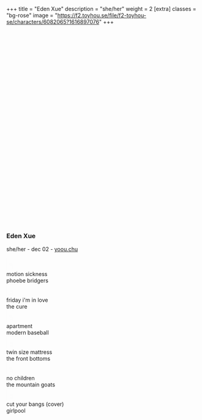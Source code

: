 +++
title = "Eden Xue"
description = "she/her"
weight = 2
[extra]
classes = "bg-rose"
image = "https://f2.toyhou.se/file/f2-toyhou-se/characters/6082065?1616897076"
+++
<div class="row no-gutters">
  <div class="col-md-4 p-1">
    <div class="card border-0 p-1 mb-2">
      <div class="card border-0 w-100" style="background: url(https://i.pinimg.com/564x/ce/b2/51/ceb251109efbdea29ec6c9b2a7fc5e85.jpg); background-size: cover; padding-top: 100%;"></div>
    </div>
    <div class="card border-0 mt-2 p-3">
      <h3 class="text-center">Eden Xue</h3>
      <p class="text-center mb-0">she/her - dec 02 - <a href="#" data-toggle="tooltip" title="faceclaim"> yoou.chu</a></p>
    </div>
  </div>
  <div class="col-md-7 p-1" style="min-height: 400px;">
    <div class="card border-0 mb-2 p-3" style="height: calc(50% + 80px);">
      <div class="overflow-auto h-100">
        <div class="row no-gutters row-hoverable py-3">
          <div class="col-2">
            <i class="fas fa-play" style="position: absolute; top: 6px; left: 8px; font-size: 20px;"></i>
            <iframe width="30" height="30" src="https://www.youtube.com/embed/9sfYpolGCu8?modestbranding=1" style="opacity: 0.01"></iframe>
          </div>
          <div class="col-5 p-1">
            motion sickness
          </div>
          <div class="col-5 p-1">
            phoebe bridgers
          </div>
        </div>
        <div class="row no-gutters row-hoverable py-3">
          <div class="col-2">
            <i class="fas fa-play" style="position: absolute; top: 6px; left: 8px; font-size: 20px;"></i>
            <iframe width="30" height="30" src="https://www.youtube.com/embed/KvzlEfBYKVw?modestbranding=1" style="opacity: 0.01"></iframe>
          </div>
          <div class="col-5 p-1">
            friday i'm in love
          </div>
          <div class="col-5 p-1">
            the cure
          </div>
        </div>
        <div class="row no-gutters row-hoverable py-3">
          <div class="col-2">
            <i class="fas fa-play" style="position: absolute; top: 6px; left: 8px; font-size: 20px;"></i>
            <iframe width="30" height="30" src="https://www.youtube.com/embed/Jgp7nEnJ-GM?modestbranding=1" style="opacity: 0.01"></iframe>
          </div>
          <div class="col-5 p-1">
            apartment
          </div>
          <div class="col-5 p-1">
            modern baseball
          </div>
        </div>
        <div class="row no-gutters row-hoverable py-3">
          <div class="col-2">
            <i class="fas fa-play" style="position: absolute; top: 6px; left: 8px; font-size: 20px;"></i>
            <iframe width="30" height="30" src="https://www.youtube.com/embed/-1rzsT2t2YY?modestbranding=1" style="opacity: 0.01"></iframe>
          </div>
          <div class="col-5 p-1">
            twin size mattress
          </div>
          <div class="col-5 p-1">
            the front bottoms
          </div>
        </div>
        <div class="row no-gutters row-hoverable py-3">
          <div class="col-2">
            <i class="fas fa-play" style="position: absolute; top: 6px; left: 8px; font-size: 20px;"></i>
            <iframe width="30" height="30" src="https://www.youtube.com/embed/Vm-NW1RwPY8?modestbranding=1" style="opacity: 0.01"></iframe>
          </div>
          <div class="col-5 p-1">
            no children
          </div>
          <div class="col-5 p-1">
            the mountain goats
          </div>
        </div>
        <div class="row no-gutters row-hoverable py-3">
          <div class="col-2">
            <i class="fas fa-play" style="position: absolute; top: 6px; left: 8px; font-size: 20px;"></i>
            <iframe width="30" height="30" src="https://www.youtube.com/embed/d35QHFEn5fk?modestbranding=1" style="opacity: 0.01"></iframe>
          </div>
          <div class="col-5 p-1">
            cut your bangs (cover)
          </div>
          <div class="col-5 p-1">
            girlpool
          </div>
        </div>
      </div>
    </div>
    <div class="row no-gutters mt-2" style="height: calc(50% - 80px - .5rem);">
      <div class="col-3 pr-1">
        <div class="card border-0 h-100 p-1">
	  <div class="card border-0 w-100 h-100" style="background: url(https://images.unsplash.com/photo-1456743625079-86a97ff8bc86?ixid=MXwxMjA3fDB8MHxwaG90by1wYWdlfHx8fGVufDB8fHw%3D&ixlib=rb-1.2.1&auto=format&fit=crop&w=2689&q=80); background-size: cover;"></div>
        </div>
      </div>
      <div class="col-3 px-1">
        <div class="card border-0 h-100 p-1">
	  <div class="card border-0 w-100 h-100" style="background: url(https://data.whicdn.com/images/287420054/original.jpg); background-size: cover;"></div>
	</div>
      </div>
      <div class="col-3 px-1">
        <div class="card border-0 h-100 p-1">
	  <div class="card border-0 w-100 h-100" style="background: url(https://i.pinimg.com/564x/48/ae/ba/48aebaf839907f04baeed17d419638c9.jpg); background-size: cover;"></div>
	</div>
      </div>
      <div class="col-3 pl-1">
        <div class="card border-0 h-100 p-1">
	  <div class="card border-0 w-100 h-100" style="background: url(https://data.whicdn.com/images/329155326/original.jpg?t=1555259404); background-size: cover;"></div>
	</div>
      </div>
    </div>
  </div>
  <div class="col-md-1 p-1">
    <div class="card border-0 h-100 p-1" style="min-height: 50px;">
      <div class="card border-0 h-100 w-100" style="background: url(https://data.whicdn.com/images/331715109/original.jpg); background-size: cover; background-position: center;"></div>
    </div>
  </div>
  <div class="col-12 p-1">
    <div class="card border-0 p-3 my-2">
      <h3>relationships</h3>
    </div>
  </div>
  <div class="col-lg-2 col-md-3 col-6 p-1">
    <div class="chara-card card p-1 border-0">
      <div class="card border-0" style="background: url(https://f2.toyhou.se/file/f2-toyhou-se/characters/6082073?1616897086); background-size: cover;">
        <a class="card text-center bg-rose w-100 border-0" href="/characters/quiet%20towns/maddie" style="padding-top: 100%;">
        </a>
      </div>
    </div>
    <div class="card p-2 m-1 text-center border-0" style="border-radius: 20px;">
      <h5 class="text-uppercase"><a href="/characters/quiet%20towns/maddie"> Maddie Quinn </a></h5>
      <hr class="my-0 mx-2">
      <span class="font-italic"> best friend </span>
    </div>
  </div>
  <div class="col-lg-2 col-md-3 col-6 p-1">
    <div class="chara-card card p-1 border-0">
      <div class="card border-0" style="background: url(https://f2.toyhou.se/file/f2-toyhou-se/characters/6082082?1616897126); background-size: cover;">
        <a class="card text-center bg-rose w-100 border-0" href="/characters/quiet%20towns/ronan" style="padding-top: 100%;">
        </a>
      </div>
    </div>
    <div class="card p-2 m-1 text-center border-0" style="border-radius: 20px;">
      <h5 class="text-uppercase"><a href="/characters/quiet%20towns/ronan"> Ronan Voss </a></h5>
      <hr class="my-0 mx-2">
      <span class="font-italic"> close friend </span>
    </div>
  </div>
  <div class="col-lg-2 col-md-3 col-6 p-1">
    <div class="chara-card card p-1 border-0">
      <div class="card border-0" style="background: url(https://f2.toyhou.se/file/f2-toyhou-se/characters/6104782?1616897066); background-size: cover;">
        <a class="card text-center bg-cream w-100 border-0" href="/characters/quiet%20towns/caroline" style="padding-top: 100%;">
        </a>
      </div>
    </div>
    <div class="card p-2 m-1 text-center border-0" style="border-radius: 20px;">
      <h5 class="text-uppercase"><a href="/characters/quiet%20towns/caroline"> Caroline Xue </a></h5>
      <hr class="my-0 mx-2">
      <span class="font-italic"> cousin </span>
    </div>
  </div>
  <div class="col-lg-2 col-md-3 col-6 p-1">
    <div class="chara-card card p-1 border-0">
      <div class="card border-0" style="background: url(https://f2.toyhou.se/file/f2-toyhou-se/characters/10812907?1619125113); background-size: cover;">
        <a class="card text-center bg-rose w-100 border-0" href="#" style="padding-top: 100%;">
        </a>
      </div>
    </div>
    <div class="card p-2 m-1 text-center border-0" style="border-radius: 20px;">
      <h5 class="text-uppercase"><a> Eiwa</a></h5>
      <hr class="my-0 mx-2">
      <span class="font-italic"> past life </span>
    </div>
  </div>
</div>
<script>
  $(function () {
    $('[data-toggle="tooltip"]').tooltip()
  })
</script>